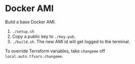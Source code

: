 
# Docker AMI

Build a base Docker AMI.

1. `./setup.sh`
1. Copy a public key to `./key.pub`.
1. `./build.sh`. The new AMI id will get logged to the terminal.

To override Terraform variables, take `changeme` off `local.auto.tfvars.changeme`.
